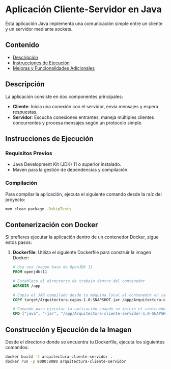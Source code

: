 # Aplicación Cliente-Servidor en Java

Esta aplicación Java implementa una comunicación simple entre un cliente y un servidor mediante sockets.

## Contenido

- [Descripción](#descripción)
- [Instrucciones de Ejecución](#instrucciones-de-ejecución)
- [Mejoras y Funcionalidades Adicionales](#mejoras-y-funcionalidades-adicionales)

## Descripción

La aplicación consiste en dos componentes principales:

- **Cliente**: Inicia una conexión con el servidor, envía mensajes y espera respuestas.
- **Servidor**: Escucha conexiones entrantes, maneja múltiples clientes concurrentes y procesa mensajes según un protocolo simple.

## Instrucciones de Ejecución

### Requisitos Previos

- Java Development Kit (JDK) 11 o superior instalado.
- Maven para la gestión de dependencias y compilación.

### Compilación

Para compilar la aplicación, ejecuta el siguiente comando desde la raíz del proyecto:

```bash
mvn clean package -DskipTests
```


## Contenerización con Docker

Si prefieres ejecutar la aplicación dentro de un contenedor Docker, sigue estos pasos:

1. **Dockerfile**: Utiliza el siguiente Dockerfile para construir la imagen Docker:
   ```dockerfile
   # Usa una imagen base de OpenJDK 11
   FROM openjdk:11

   # Establece el directorio de trabajo dentro del contenedor
   WORKDIR /app

   # Copia el JAR compilado desde tu máquina local al contenedor en /app
   COPY target/Arquitectura-capas-1.0-SNAPSHOT.jar /app/Arquitectura-cliente-servidor-1.0-SNAPSHOT.jar

   # Comando para ejecutar la aplicación cuando se inicie el contenedor
   CMD ["java", "-jar", "/app/Arquitectura-cliente-servidor-1.0-SNAPSHOT.jar"]

## Construcción y Ejecución de la Imagen

Desde el directorio donde se encuentra tu Dockerfile, ejecuta los siguientes comandos:

```bash
docker build -t arquitectura-cliente-servidor .
docker run -p 8080:8080 arquitectura-cliente-servidor
```


